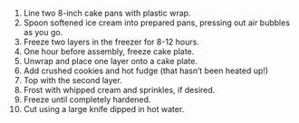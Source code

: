 1. Line two 8-inch cake pans with plastic wrap.
2. Spoon softened ice cream into prepared pans, pressing out air bubbles as you go.
3. Freeze two layers in the freezer for 8-12 hours.
4. One hour before assembly, freeze cake plate.
5. Unwrap and place one layer onto a cake plate.
6. Add crushed cookies and hot fudge (that hasn’t been heated up!)
7. Top with the second layer.
8. Frost with whipped cream and sprinkles, if desired.
9. Freeze until completely hardened.
10. Cut using a large knife dipped in hot water.